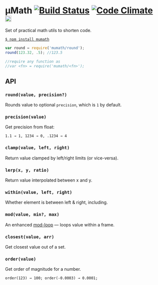# μMath [![Build Status](https://travis-ci.org/dfcreative/mumath.svg?branch=master)](https://travis-ci.org/dfcreative/mumath) [![Code Climate](https://codeclimate.com/github/dfcreative/mumath/badges/gpa.svg)](https://codeclimate.com/github/dfcreative/mumath) <a href="UNLICENSE"><img src="http://upload.wikimedia.org/wikipedia/commons/6/62/PD-icon.svg" width="20"/></a>

Set of practical math utils to shorten code.

[`$ npm install mumath`](https://npmjs.org/package/mumath)

```js
var round = require('mumath/round');
round(123.32, .5); //123.5

//require any function as
//var <fn> = require('mumath/<fn>');
```

## API

### `round(value, precision?)`

Rounds value to optional `precision`, which is `1` by default.


### `precision(value)`

Get precision from float:

`1.1 → 1, 1234 → 0, .1234 → 4`


### `clamp(value, left, right)`

Return value clamped by left/right limits (or vice-versa).


### `lerp(x, y, ratio)`

Return value interpolated between x and y.


### `within(value, left, right)`

Whether element is between left & right, including.


### `mod(value, min?, max)`

An enhanced [mod-loop](http://npmjs.org/package/mod-loop) — loops value within a frame.

### `closest(value, arr)`

Get closest value out of a set.

### `order(value)`

Get order of magnitude for a number.

`order(123) → 100; order(-0.0003) → 0.0001;`
